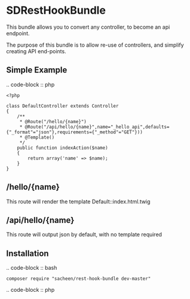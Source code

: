 SDRestHookBundle
================

This bundle allows you to convert any controller, to become an api endpoint.

The purpose of this bundle is to allow re-use of controllers, and simplify creating API end-points.

Simple Example
--------------


.. code-block :: php

    <?php

    class DefaultController extends Controller
    {
        /**
         * @Route("/hello/{name}")
         * @Route("/api/hello/{name}",name="_hello_api",defaults={"_format"="json"},requirements={"_method"="GET"}))
         * @Template()
         */
        public function indexAction($name)
        {
            return array('name' => $name);
        }
    }


/hello/{name}
--------------

This route will render the template Default::index.html.twig

/api/hello/{name}
-----------------

This route will output json by default, with no template required

Installation
------------

.. code-block :: bash

    composer require "sacheen/rest-hook-bundle dev-master"

.. code-block :: php

   <?php

    // in AppKernel::registerBundles()
    $bundles = array(
        // ...
            new SD\RestHookBundle\SDRestHookBundle(),
            new \JMS\SerializerBundle\JMSSerializerBundle()
        // ...
    );

Config
------

.. configuration-block ::

    .. code-block :: yaml
    #app/config.yml
    sd_rest_hook:
        formats: [json,xml]
        route_patterns: [/api/i,/ajax/i]
        json_callback: json_callback

The *route_patterns* allow for an array of regular expression, if a route matches the pattern, the kernel will intercept the response,
and render it as the relevant end point format

The *json_callback* option allows to specify the string, for a json_callback

JMSSerializerBundle
-------------------

The Config allows for *formats* allowed by [JMSSerializerBundle](https://github.com/schmittjoh/JMSSerializerBundle)
You can learn more about the bundle in its [documentation](http://jmsyst.com/bundles/JMSSerializerBundle).



Final
-----

All controllers must return an array(), to render correctly

Examples
--------

        //sample routes for get/put/post/delete
        * @Route("/api/user",name="_user_get_api",defaults={"_format"="json"},requirements={"_method"="GET"}))
        * @Route("/api/user",name="_user_put_api",defaults={"_format"="json"},requirements={"_method"="PUT"}))
        * @Route("/api/user",name="_user_post_api",defaults={"_format"="json"},requirements={"_method"="POST"}))
        * @Route("/api/user",name="_user_delete_api",defaults={"_format"="json"},requirements={"_method"="DELETE"}))